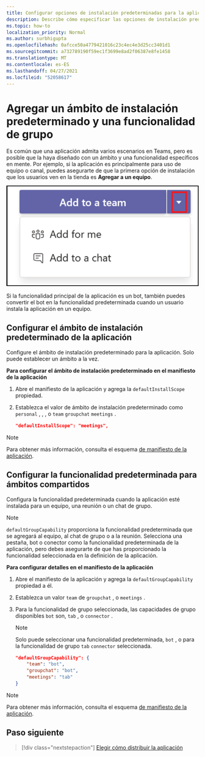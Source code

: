 ```yaml
---
title: Configurar opciones de instalación predeterminadas para la aplicación
description: Describe cómo especificar las opciones de instalación predeterminadas de la aplicación.
ms.topic: how-to
localization_priority: Normal
ms.author: surbhigupta
ms.openlocfilehash: 0afcce50a4779421016c23c4ec4e3d25cc3401d1
ms.sourcegitcommit: a732789190f59ec1f3699e8ad2f06387e8fe1458
ms.translationtype: MT
ms.contentlocale: es-ES
ms.lasthandoff: 04/27/2021
ms.locfileid: "52058617"
---
```

# <a name="add-a-default-install-scope-and-group-capability"></a>Agregar un ámbito de instalación predeterminado y una funcionalidad de grupo

Es común que una aplicación admita varios escenarios en Teams, pero es posible que la haya diseñado con un ámbito y una funcionalidad específicos en mente. Por ejemplo, si la aplicación es principalmente para uso de equipo o canal, puedes asegurarte de que la primera opción de instalación que los usuarios ven en la tienda es **Agregar a un equipo**.

![Agregar una aplicación](../../assets/images/compose-extensions/addanapp.png)

Si la funcionalidad principal de la aplicación es un bot, también puedes convertir el bot en la funcionalidad predeterminada cuando un usuario instala la aplicación en un equipo.

## <a name="configure-your-apps-default-install-scope"></a>Configurar el ámbito de instalación predeterminado de la aplicación

Configure el ámbito de instalación predeterminado para la aplicación. Solo puede establecer un ámbito a la vez.

**Para configurar el ámbito de instalación predeterminado en el manifiesto de la aplicación**

1. Abre el manifiesto de la aplicación y agrega la `defaultInstallScope` propiedad.
2. Establezca el valor de ámbito de instalación predeterminado como `personal` , , , o `team` `groupchat` `meetings` .

    ```json
    "defaultInstallScope": "meetings",
    ```

> [!NOTE]
> Para obtener más información, consulta el esquema [de manifiesto de la aplicación](~/resources/schema/manifest-schema.md).

## <a name="configure-the-default-capability-for-shared-scopes"></a>Configurar la funcionalidad predeterminada para ámbitos compartidos

Configura la funcionalidad predeterminada cuando la aplicación esté instalada para un equipo, una reunión o un chat de grupo.

> [!NOTE]
> `defaultGroupCapability` proporciona la funcionalidad predeterminada que se agregará al equipo, al chat de grupo o a la reunión. Selecciona una pestaña, bot o conector como la funcionalidad predeterminada de la aplicación, pero debes asegurarte de que has proporcionado la funcionalidad seleccionada en la definición de la aplicación.

**Para configurar detalles en el manifiesto de la aplicación**

1. Abre el manifiesto de la aplicación y agrega la `defaultGroupCapability` propiedad a él.
2. Establezca un valor `team` de `groupchat` , o `meetings` .
3. Para la funcionalidad de grupo seleccionada, las capacidades de grupo disponibles `bot` son, `tab` , o `connector` . 

    > [!NOTE]
    > Solo puede seleccionar una funcionalidad predeterminada, `bot` , o para la funcionalidad de grupo `tab` `connector` seleccionada.

    ```json
    "defaultGroupCapability": {
        "team": "bot",
        "groupchat": "bot",
        "meetings": "tab"
    }
    ```

> [!NOTE]
> Para obtener más información, consulta el esquema [de manifiesto de la aplicación](~/resources/schema/manifest-schema.md).

## <a name="next-step"></a>Paso siguiente

> [!div class="nextstepaction"]
> [Elegir cómo distribuir la aplicación](overview.md)
